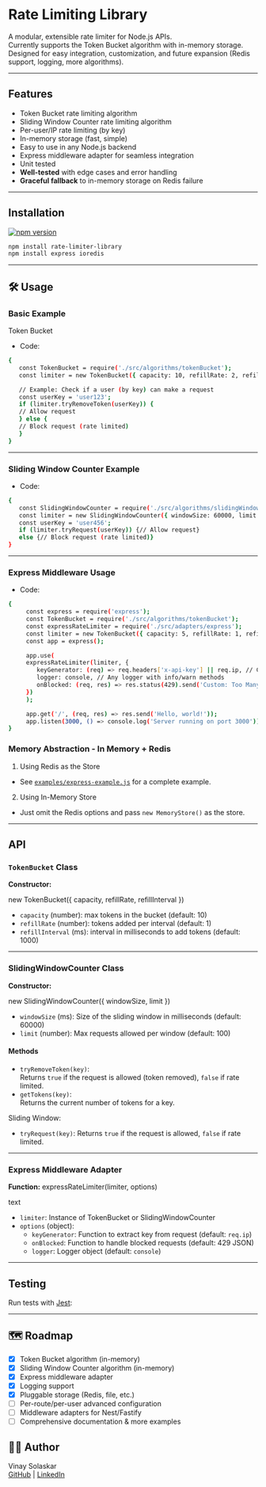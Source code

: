 # Rate Limiting Library

A modular, extensible rate limiter for Node.js APIs.  
Currently supports the Token Bucket algorithm with in-memory storage.  
Designed for easy integration, customization, and future expansion (Redis support, logging, more algorithms).

---

## Features

- Token Bucket rate limiting algorithm
- Sliding Window Counter rate limiting algorithm
- Per-user/IP rate limiting (by key)
- In-memory storage (fast, simple)
- Easy to use in any Node.js backend
- Express middleware adapter for seamless integration
- Unit tested
- **Well-tested** with edge cases and error handling
- **Graceful fallback** to in-memory storage on Redis failure

---

## Installation

[![npm version](https://img.shields.io/npm/v/rate-limiter-library.svg)](https://www.npmjs.com/package/rate-limiter-library)

```sh
npm install rate-limiter-library
npm install express ioredis
```

---

## 🛠️ Usage

### Basic Example
Token Bucket
- Code:
```sh 
{
   const TokenBucket = require('./src/algorithms/tokenBucket');
   const limiter = new TokenBucket({ capacity: 10, refillRate: 2, refillInterval: 1000 });

   // Example: Check if a user (by key) can make a request
   const userKey = 'user123';
   if (limiter.tryRemoveToken(userKey)) {
   // Allow request
   } else {
   // Block request (rate limited)
   }
}
```

---

### Sliding Window Counter Example

- Code: 
```sh
{
   const SlidingWindowCounter = require('./src/algorithms/slidingWindowCounter');
   const limiter = new SlidingWindowCounter({ windowSize: 60000, limit: 100 }); // 100 requests per minute
   const userKey = 'user456';
   if (limiter.tryRequest(userKey)) {// Allow request}
   else {// Block request (rate limited)}
}
```

---

### Express Middleware Usage

- Code:
```sh
{
     const express = require('express');
     const TokenBucket = require('./src/algorithms/tokenBucket');
     const expressRateLimiter = require('./src/adapters/express');
     const limiter = new TokenBucket({ capacity: 5, refillRate: 1, refillInterval: 1000 });
     const app = express();

     app.use(
     expressRateLimiter(limiter, {
        keyGenerator: (req) => req.headers['x-api-key'] || req.ip, // Custom key extraction
        logger: console, // Any logger with info/warn methods
        onBlocked: (req, res) => res.status(429).send('Custom: Too Many Requests'), // Custom block response
     })
     );

     app.get('/', (req, res) => res.send('Hello, world!'));
     app.listen(3000, () => console.log('Server running on port 3000'));
}
```

### Memory Abstraction - In Memory + Redis
1. Using Redis as the Store
- See [`examples/express-example.js`](./examples/express-example.js) for a complete example.

2. Using In-Memory Store
- Just omit the Redis options and pass `new MemoryStore()` as the store.

---

## API

### `TokenBucket` Class

**Constructor:**

new TokenBucket({ capacity, refillRate, refillInterval })
- `capacity` (number): max tokens in the bucket (default: 10)
- `refillRate` (number): tokens added per interval (default: 1)
- `refillInterval` (ms): interval in milliseconds to add tokens (default: 1000)

---

### SlidingWindowCounter Class

**Constructor:**

new SlidingWindowCounter({ windowSize, limit })
- `windowSize` (ms): Size of the sliding window in milliseconds (default: 60000)
- `limit` (number): Max requests allowed per window (default: 100)

#### Methods

- `tryRemoveToken(key)`:  
  Returns `true` if the request is allowed (token removed), `false` if rate limited.
- `getTokens(key)`:  
  Returns the current number of tokens for a key.

Sliding Window: 
- `tryRequest(key)`: Returns `true` if the request is allowed, `false` if rate limited.

---

### Express Middleware Adapter

**Function:**
expressRateLimiter(limiter, options)

text
- `limiter`: Instance of TokenBucket or SlidingWindowCounter
- `options` (object):
  - `keyGenerator`: Function to extract key from request (default: `req.ip`)
  - `onBlocked`: Function to handle blocked requests (default: 429 JSON)
  - `logger`: Logger object (default: `console`)

---

## Testing

Run tests with [Jest](https://jestjs.io/):


---

## 🗺️ Roadmap

- [x] Token Bucket algorithm (in-memory)
- [x] Sliding Window Counter algorithm (in-memory)
- [x] Express middleware adapter
- [x] Logging support
- [X] Pluggable storage (Redis, file, etc.)
- [ ] Per-route/per-user advanced configuration
- [ ] Middleware adapters for Nest/Fastify
- [ ] Comprehensive documentation & more examples

## 👨‍💻 Author

Vinay Solaskar  
[GitHub](https://github.com/vinaysolaskar) | [LinkedIn](https://www.linkedin.com/in/vinay-solaskar-a61b0125b/)
